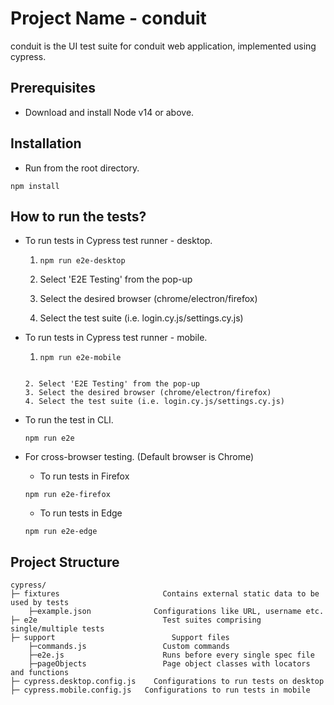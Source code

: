 # Project Name - conduit

conduit is the UI test suite for conduit web application, implemented using cypress.

## Prerequisites

- Download and install Node v14 or above.

## Installation

- Run from the root directory.

```
npm install
```

## How to run the tests?

- To run tests in Cypress test runner - desktop.

  1. ```
     npm run e2e-desktop
     ```

  2. Select 'E2E Testing' from the pop-up
  3. Select the desired browser (chrome/electron/firefox)
  4. Select the test suite (i.e. login.cy.js/settings.cy.js)

- To run tests in Cypress test runner - mobile.

  1. ```
     npm run e2e-mobile
     ```

  ```

  2. Select 'E2E Testing' from the pop-up
  3. Select the desired browser (chrome/electron/firefox)
  4. Select the test suite (i.e. login.cy.js/settings.cy.js)

  ```

- To run the test in CLI.

  ```
  npm run e2e
  ```

- For cross-browser testing. (Default browser is Chrome)

  - To run tests in Firefox

  ```
  npm run e2e-firefox
  ```

  - To run tests in Edge

  ```
  npm run e2e-edge
  ```

## Project Structure

    cypress/
    ├─ fixtures	  			          Contains external static data to be used by tests
        ├─example.json		        Configurations like URL, username etc.
    ├─ e2e 			                  Test suites comprising single/multiple tests
    ├─ support				            Support files
        ├─commands.js    		      Custom commands
        ├─e2e.js		              Runs before every single spec file
        ├─pageObjects		          Page object classes with locators and functions
    ├─ cypress.desktop.config.js	Configurations to run tests on desktop
    ├─ cypress.mobile.config.js	  Configurations to run tests in mobile
